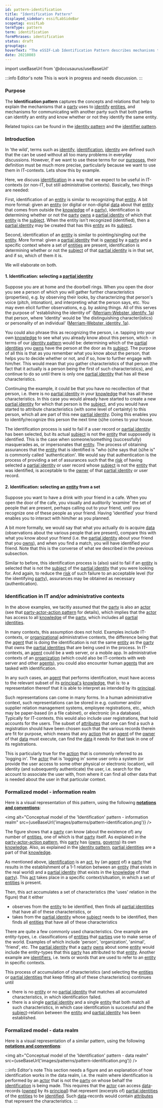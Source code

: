 ```yaml
---
id: pattern-identification
title: "Identification Pattern"
displayed_sidebar: essifLabSideBar
scopetag: essifLab
termType: pattern
term: identification
formPhrases: identification
status: draft
grouptags:
hoverText: "The eSSIF-Lab Identification Pattern describes mechanisms that a Party uses to Identify Entities, and mechanisms for communicating with another Party such that both Parties can identify an entity and know whether or not they identify the same entity."
date: 20210803
---
```


import useBaseUrl from '@docusaurus/useBaseUrl'

:::info Editor's note
This is work in progress and needs discussion.
:::

### Purpose

The **Identification pattern** captures the concepts and relations that help to explain the mechanisms that a [party](@) uses to [identify](@) [entities](@), and mechanisms for communicating with another party such that both parties can identify an entity and know whether or not they identify the same entity.

Related topics can be found in the [identity pattern](pattern-identity@) and the [identifier pattern](pattern-identifier@).

### Introduction

In 'the wild', terms such as [identify](https://www.merriam-webster.com/dictionary/identify), [identification](https://www.merriam-webster.com/dictionary/identification), [identity](https://www.merriam-webster.com/dictionary/identity) are defined such that the can be used without all too many problems in everyday discussions. However, if we want to use these terms for our [purposes](../essifLab-objectives), their definition must be much more precise, particularly because we want to use them in IT-contexts. Lets show this by example.

Here, we discuss [identification](identify@) in a way that we expect to be useful in IT-contexts (or non-IT, but still administrative contexts). Basically, two things are needed:

First, identification of an [entity](@) is similar to recognizing that [entity](@). A bit more formal: given an [entity](@) (or digital or non-digital [data](@) about that [entity](@) that comes from outside the [knowledge](@) of a [party](@)), identification is determining whether or not the [party](@) [owns](@) a [partial identity](@) of which that [entity](@) is the [subject](@). When the entity isn't recognized (identified), then a [partial identity](@) may be created that has this [entity](@) as its [subject](@).

Second, identification of an [entity](@) is similar to pointing/singling out the [entity](@). More formal: given a [partial identity](@) that is [owned](@) by a [party](@) and a specific context where a set of [entities](@) are present, identification is determining whether or not the [subject](@) of that [partial identity](@) is in that set, and if so, which of them it is.

We will elaborate on both.

#### 1. Identification: selecting a [partial identity](@)

Suppose you are at home and the doorbell rings. When you open the door you see a person of which you will gather further characteristics (properties), e.g. by observing their looks, by characterizing that person's voice (pitch, intonation), and interpreting what the person says, etc. You may even elicit further observations, e.g. by asking things. All of this serves the purpose of 'establishing the identity of' ([Merriam-Webster, identify, 1a](https://www.merriam-webster.com/dictionary/identify)) that person, where 'identity' would be 'the distinguishing character(istics) or personality of an individual' ([Merriam-Webster, identity, 1a](https://www.merriam-webster.com/dictionary/identity)).

You could also phrase this as recognizing the person, i.e. tapping into your own [knowledge](@) to see what you already know about this person, which - in terms of our [identity pattern](identity@) would be: determining which of the [partial identities](partial-identity@) you [owns](@) have the person at the door as its [subject](@). The purpose of all this is that as you remember what you know about the person, that helps you to decide whether or not, and if so, how to further engage with him/her. This would mean that you gather characteristics of that person (the fact that it actually is a person being the first of such characteristics), and continue to do so until there is only one [partial identity](@) that has all these characteristics.

Continuing the example, it could be that you have no recollection of that person, i.e. there is no [partial identity](@) in your [knowledge](@) that has all these characteristics. In this case you would already have started to create a new [partial identity](@) for which that person is the [subject](@), and you would have started to attribute characteristics (with some level of certainty) to this person, which all are part of this new [partial identity](@). Doing this enables you to identify/recognize this person the next time (s)he comes to your house.

The identification process is said to fail if a user record or [partial identity](@) has been selected, but its actual [subject](@) is not the [entity](@) that supposedly is identified. This is the case when someone/something (successfully) masquerades as, or impersonates that [entity](@). The process of obtaining assurances that the [entity](@) that is identified is "who (s)he says that (s)he is" is commonly called 'authentication'. We would say that authentication is the process of providing a set of assurances such that the [risk](@) of having selected a [partial identity](@) or user record whose [subject](@) is not the [entity](@) that was identified, is acceptable to the [owner](@) of that [partial identity](@) or user record.

#### 2. Identification: selecting an [entity](@) from a set

Suppose you want to have a drink with your friend in a cafe. When you open the door of the cafe, you visually and auditorily 'examine' the set of people that are present, perhaps calling out to your friend, until you recognize one of these people as your friend. Having 'identified' your friend enables you to interact with him/her as you planned.

A bit more formally, we would say that what you actually do is acquire [data](@) (observations about the various people that are present), compare this with what you know about your friend (i.e. the [partial identity](@) about your friend that you [owns](@)), and when you find a match, you will have identified your friend. Note that this is the converse of what we described in the previous subsection.

Similar to before, this identification process is (also) said to fail if an [entity](@) is selected that is not the [subject](@) of the [partial identity](@) that you were looking for. And again, to reduce the [risk](@) of such failure to an acceptable level (for the identifying [party](@)), assurances may be obtained as necessary (authentication).

### Identification in IT and/or administrative contexts

In the above examples, we tacitly assumed that the [party](@) is also an [actor](@) (see that [party-actor-action pattern](pattern-party-actor-action@) for details), which implies that the [actor](@) has access to all [knowledge](@) of the [party](@), which includes all [partial identities](partial-identity@).

In many contexts, this assumption does not hold. Examples include IT-contexts, or [organizational](organization@) administrative contexts, the difference being that the [agent](@) that is doing the identification is not the same [entity](@) as the [party](@) that owns the [partial identities](partial-identity@) that are being used in the process. In IT-contexts, an [agent](@) could be a web server, or a mobile app. In administrative contexts of an [organization](@) (which could also be IT-contexts with web server and other [agents](@)), you could also encounter human [agents](@) that are tasked with identification.

In any such cases, an [agent](@) that performs identification, must have access to the relevant subset of its [principal's](@) [knowledge](@), that is: to a representation thereof that it is able to interpret as intended by its [principal](@).

Such representations can come in many forms. In a human administrative context, such representations can be stored in e.g. customer and/or supplier relation management systems, employee registrations, etc., which may be paper-based (in a file cabinet), or electronic (in a database). Typically for IT-contexts, this would also include user registrations, that hold accounts for the users. The subset of [attributes](@) that one can find a such a registration should have been chosen such that the various records therein are fit for purpose, which means that any [action](@) that an [agent](@) of the [owner](@) of that [data](@) must execute, can find the [data](@) it needs for that task in one of its registrations.

This is particularly true for the [action](@) that is commonly referred to as 'logging in'. The [actor](@) that is 'logging in' some user onto a system (or provide the user access to some other physical or electronic location), will identity (and subsequently authenticate) the user, i.e. search for the account to associate the user with, from where it can find all other data that is needed about the user in that particular context.

### Formalized model - information realm

Here is a visual representation of this pattern, using the following **[notations and conventions](../notations-and-conventions#pattern-diagram-notations)**:

<img
  alt="Conceptual model of the 'Identification' pattern - information realm"
  src={useBaseUrl('images/patterns/pattern-identification.png')}
/>

The figure shows that a [party](@) can know (about the existence of) any number of [entities](@), one of which is that [party](@) itself. As explained in the [party-actor-action pattern](pattern-party-actor-action@), this [party](@) has ([owns](@), [governs](governance@)) its own [knowledge](@). Also, as explained in the [identity pattern](pattern-identity@), [partial identities](partial-identity@) are a part of that [knowledge](@).

As mentioned above, [identification](identify@) is an [act](action@), by (an [agent](@) of) a [party](@) that results in the establishment of a 1-1 relation between an [entity](@) (that exists in the real world) and a [partial identity](@) (that exists in the [knowledge](@) of that [party](@)). This [act](action@) takes place in a specific context/situation, in which a set of [entities](@) is present.

Then, this act accumulates a set of characteristics (the 'uses' relation in the figure) that it either
- observes from the [entity](@) to be identified, then finds all [partial identities](partial-identity@) that have all of these characteristics, or
- takes from the [partial identity](@) whose [subject](@) needs to be identified, then finds all [entities](@) that have all of these characteristics

There are quite a few commonly used characteristics. One example are entity-types, i.e. classifications of [entities](@) that [parties](@) use to make sense of the world. Examples of which include 'person', 'organization', 'animal', 'friend', etc. The [partial identity](@) that a [party](@) [owns](@) about some [entity](@) would include the entity-types that this [party](@) has attributed to that [entity](@). Another example are [identifiers](@), i.e. texts or words that are used to refer to an [entity](@) in specific contexts.

This process of accumulation of characteristics (and selecting the [entities](@) or [partial identities](partial-identity@) that keep fitting all of these characteristics) continues until
- there is no [entity](@) or no [partial identity](@) that matches all accumulated characteristics, in which identification failed.
- there is a single [partial identity](@) and a single [entity](@) that both match all such characteristics, in which case identification is successful and the [subject](@)-relation between the [entity](@) and [partial identity](@) has been established.

### Formalized model - data realm

Here is a visual representation of a similar pattern, using the following **[notations and conventions](../notations-and-conventions#pattern-diagram-notations)**:

<img
  alt="Conceptual model of the 'Identification' pattern - data realm"
  src={useBaseUrl('images/patterns/pattern-identification.png')}
/>

:::info Editor's note
This section needs a figure and an explanation of how identification works in the data realm, i.e. the realm where identification is performed by an [actor](@) that is not the [party](@) on whose behalf the [identification](identify@) is being made. This requires that the [actor](@) can access [data](@)-records ([owned](@) by its [principal](@)) that represent (excerpts of) [partial identities](partial-identity@) of the [entities](@) to be [identified](identify@). Such [data](@)-records would contain [attributes](@) that represent the characteristics.
:::
